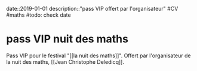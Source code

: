 date::2019-01-01
description::"pass VIP offert par l'organisateur"
#CV #maths 
#todo: check date
# pass VIP nuit des maths
Pass VIP pour le festival "[[la nuit des maths]]".
Offert par l'organisateur de la nuit des maths, [[Jean Christophe Deledicq]].

